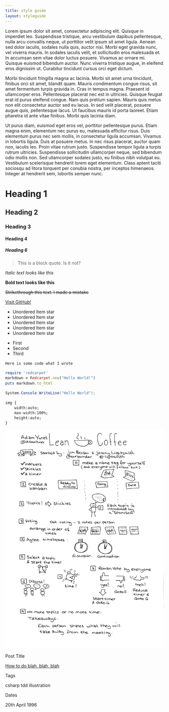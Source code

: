 ```yaml
---
title: style guide
layout: styleguide
---
```


<!-- Text -->

Lorem ipsum dolor sit amet, consectetur adipiscing elit. Quisque in imperdiet leo. Suspendisse tristique, arcu vestibulum dapibus 
pellentesque, nulla arcu convallis neque, ut porttitor velit ipsum sit amet ligula. Aenean sed dolor iaculis, sodales nulla quis, 
auctor nisi. Morbi eget gravida nunc, vel viverra mauris. In sodales iaculis velit, et sollicitudin eros malesuada et. In accumsan 
sem vitae dolor luctus posuere. Vivamus ac ornare mi. Quisque euismod bibendum auctor. Nunc viverra tristique augue, in eleifend eros 
dignissim ut. Curabitur tincidunt cursus orci eget dictum.

Morbi tincidunt fringilla magna ac lacinia. Morbi sit amet urna tincidunt, finibus orci sit amet, blandit quam. Mauris condimentum 
congue risus, sit amet fermentum turpis gravida in. Cras in tempus magna. Praesent id ullamcorper eros. Pellentesque placerat nec est 
in ultricies. Quisque feugiat erat id purus eleifend congue. Nam quis pretium sapien. Mauris quis metus non elit consectetur auctor sed 
eu lacus. In sed velit placerat, posuere augue quis, pellentesque lacus. Ut faucibus mauris id porta laoreet. Etiam pharetra id ante 
vitae finibus. Morbi quis lacinia diam.

Ut purus diam, euismod eget eros vel, porttitor pellentesque purus. Etiam magna enim, elementum nec purus eu, malesuada efficitur risus. Duis 
elementum purus nec sem mollis, in consectetur ligula accumsan. Vivamus in lobortis ligula. Duis at posuere metus. In nec risus placerat, 
auctor quam non, iaculis leo. Proin vitae rutrum justo. Suspendisse tempor ligula a turpis rutrum ultricies. Suspendisse sollicitudin 
ullamcorper neque, sed bibendum odio mollis non. Sed ullamcorper sodales justo, eu finibus nibh volutpat eu. Vestibulum scelerisque hendrerit 
lorem eget elementum. Class aptent taciti sociosqu ad litora torquent per conubia nostra, per inceptos himenaeos. Integer at hendrerit sem, 
lobortis semper nunc. 

<!-- Headings -->

# Heading 1

## Heading 2

### Heading 3

#### Heading 4

##### Heading 6

<!-- Block quotes -->

> This is a block quote. Is it not?

<!-- Text Formatting -->

*Italic text looks like this*

**Bold text looks like this**

~~Strikethrough this text. I made a mistake~~

<!-- Links -->

[Visit GitHub!](http://www.github.com)

<!-- Lists -->

* Unordered Item star
* Unordered Item star
* Unordered Item star
* Unordered Item star
* Unordered Item star

<!-- Inline Lists -->

<ul class="list-inline">
<li>First</li>
<li>Second</li>
<li>Third</li>
</ul>

<!-- Monospaced code -->

```
Here is some code what I wrote
```

```ruby
require 'redcarpet'
markdown = Redcarpet.new("Hello World!")
puts markdown.to_html
```

```csharp
System.Console.WriteLine("Hello World");
```

```
img {
	width:auto;
    max-width:100%;
	height:auto;
}
```


<!-- 
	Images 
	550px or 250px and media queries needed

	-->
<img src="/img/posts/lean-coffee-rules/lean-coffee-presentation-notes-bw.png" alt="alt text" width="550px" />

<!-- Index -->

<!-- Post -->

Post Title
<div>
<span class="post-title"><a href="#">How to do blah, blah, blah</a></span>
</div>

Tags
<!-- Tags -->
<div>
<span class="tag">csharp</span>
<span class="tag">tdd</span>
<span class="tag">illustration</span>
</div>

Dates
<!-- Dates -->
<div>
<span class="tag-date">20th April 1996</span>
</div>



